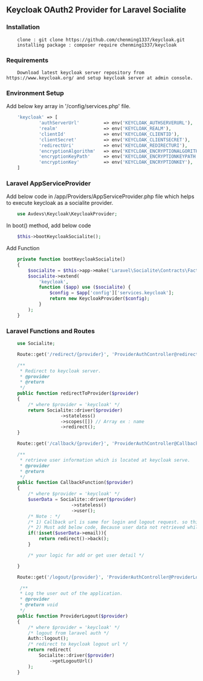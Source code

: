 ## Keycloak OAuth2 Provider for Laravel Socialite

### Installation
```
    clone : git clone https://github.com/chenming1337/keycloak.git
    installing package : composer require chenming1337/keycloak
```

### Requirements

        Download latest keycloak server repository from https://www.keycloak.org/ and setup keycloak server at admin console.

### Environment Setup

Add below key array in '/config/services.php' file.
```php
    'keycloak' => [
            'authServerUrl'         => env('KEYCLOAK_AUTHSERVERURL'),
            'realm'                 => env('KEYCLOAK_REALM'),
            'clientId'              => env('KEYCLOAK_CLIENTID'),
            'clientSecret'          => env('KEYCLOAK_CLIENTSECRET'),
            'redirectUri'           => env('KEYCLOAK_REDIRECTURI'),
            'encryptionAlgorithm'   => env('KEYCLOAK_ENCRYPTIONALGORITHM'),
            'encryptionKeyPath'     => env('KEYCLOAK_ENCRYPTIONKEYPATH'),
            'encryptionKey'         => env('KEYCLOAK_ENCRYPTIONKEY'),
    ]
```
### Laravel AppServiceProvider

Add below code in /app/Providers/AppServiceProvider.php
file which helps to execute keycloak as a socialite provider.

```php
    use Avdevs\Keycloak\KeycloakProvider;
```

In boot() method, add below code

```php
    $this->bootKeycloakSocialite();
```

Add Function

```php
    private function bootKeycloakSocialite()
    {
        $socialite = $this->app->make('Laravel\Socialite\Contracts\Factory');
        $socialite->extend(
            'keycloak',
            function ($app) use ($socialite) {
                $config = $app['config']['services.keycloak'];
                return new KeycloakProvider($config);
            }
        );
    }
```

### Laravel Functions and Routes

```php
    use Socialite;
```

```php
    Route::get('/redirect/{provider}', 'ProviderAuthController@redirectToProvider');

    /**
     * Redirect to keycloak server.
     * @provider
     * @return
     */
    public function redirectToProvider($provider)
    {
        /* where $provider = 'keycloak' */
        return Socialite::driver($provider)
                    ->stateless()
                    ->scopes([]) // Array ex : name
                    ->redirect();
    }
```

```php
    Route::get('/callback/{provider}', 'ProviderAuthController@CallbackFunction');

    /**
     * retrieve user information which is located at keycloak serve.
     * @provider
     * @return
     */
    public function CallbackFunction($provider)
    {
        /* where $provider = 'keycloak' */
        $userData = Socialite::driver($provider)
                        ->stateless()
                        ->user();
        /* Note : */
        /* 1) Callback url is same for login and logout request. so this function executed twice. */
        /* 2) Must add below code, Because user data not retrieved while logout calls is requested. */
        if(!isset($userData->email)){
            return redirect()->back();
        }

        /* your logic for add or get user detail */

    }
```

```php
    Route::get('/logout/{provider}', 'ProviderAuthController@ProviderLogout');

     /**
     * Log the user out of the application.
     * @provider
     * @return void
     */
    public function ProviderLogout($provider)
    {
        /* where $provider = 'keycloak' */
        /* logout from laravel auth */
        Auth::logout();
        /* redirect to keycloak logout url */
        return redirect(
            Socialite::driver($provider)
                ->getLogoutUrl()
        );
    }
```
